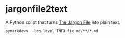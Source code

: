 # jargonfile2text

A Python script that turns [The Jargon File](https://github.com/agiacalone/jargonfile) into plain text.

```shell
pymarkdown --log-level INFO fix md/**/*.md
```
